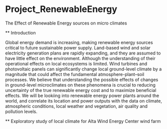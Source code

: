 # Project_RenewableEnergy
The Effect of Renewable Energy sources on micro climates

** Introduction

Global energy demand is increasing, making renewable energy sources critical to future sustainable power supply. Land-based wind and solar electricity generation plans are rapidly expanding, and they are assumed to have little effect on the environment. Although the understanding of their operational effects on local ecosystems is limited.
Wind turbines and photovoltaic panels can significantly change local ground-level climate by a magnitude that could affect the fundamental atmosphere-plant–soil processes. We believe that understanding the possible effects of changes in ground-level microclimates on these phenomena is crucial to reducing uncertainty of the true renewable energy cost and to maximize beneficial effects.
We will be lookiing into renewable energy power plants around the world, and correlate its location and power outputs with the data on climate, atmospheric conditions, local weather and vegetation, air quality and pollution levels.

** Exploratory study of local climate for Alta Wind Energy Center wind farm
